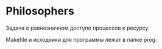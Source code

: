 # Philosophers
Задача о равнозначном доступе процессов к ресурсу.

Makefile и исходники для программы лежат в папке prog.
